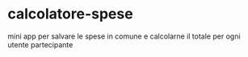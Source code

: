 # calcolatore-spese
mini app per salvare le spese in comune e calcolarne il totale per ogni utente partecipante
